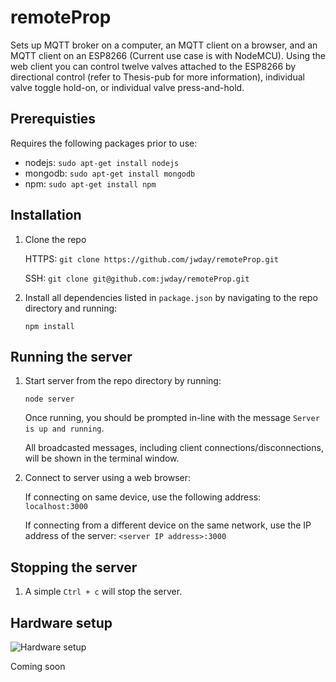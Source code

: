 # remoteProp
Sets up MQTT broker on a computer, an MQTT client on a browser, and an MQTT client on an ESP8266 (Current use case is with NodeMCU).
Using the web client you can control twelve valves attached to the ESP8266 by directional control (refer to Thesis-pub for more information), individual valve toggle hold-on, or individual valve press-and-hold.


## Prerequisties


Requires the following packages prior to use:
- nodejs: `sudo apt-get install nodejs`
- mongodb: `sudo apt-get install mongodb`
- npm: `sudo apt-get install npm`


## Installation

1. Clone the repo

    HTTPS: `git clone https://github.com/jwday/remoteProp.git`
    
    SSH: `git clone git@github.com:jwday/remoteProp.git`

2. Install all dependencies listed in `package.json` by navigating to the repo directory and running:

    `npm install`


## Running the server

1. Start server from the repo directory by running:

    `node server`
    
    Once running, you should be prompted in-line with the message `Server is up and running`.
    
    All broadcasted messages, including client connections/disconnections, will be shown in the terminal window.

2. Connect to server using a web browser: 

    If connecting on same device, use the following address: `localhost:3000`
    
    If connecting from a different device on the same network, use the IP address of the server: `<server IP address>:3000`
    

## Stopping the server

1. A simple `Ctrl + c` will stop the server.


## Hardware setup

![Hardware setup](https://github.com/jwday/Thesis/blob/master/figures/wireless_net_bw.png)

Coming soon
